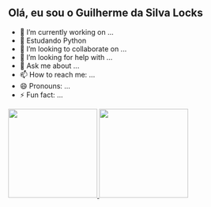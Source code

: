 ## Olá, eu sou o Guilherme da Silva Locks
- 🔭 I’m currently working on ...
- 🌱 Estudando Python
- 👯 I’m looking to collaborate on ...
- 🤔 I’m looking for help with ...
- 💬 Ask me about ...
- 📫 How to reach me: ...
- 😄 Pronouns: ...
- ⚡ Fun fact: ...


<div>
  <a href="https://github.com/GuilhermeLocks">
  <img height="180em" src="https://github-readme-stats.vercel.app/api?username=GuilhermeLocks&show_icons=true&theme-dark&include_all_commits=true&count_private-true"/> 
  <img height="180em" src="https://github-readme-stats.vercel.app/api/top-langs/?username=GuilhermeLocks&layout=compact&langs_count=16&theme-dracula"/>
</div>
